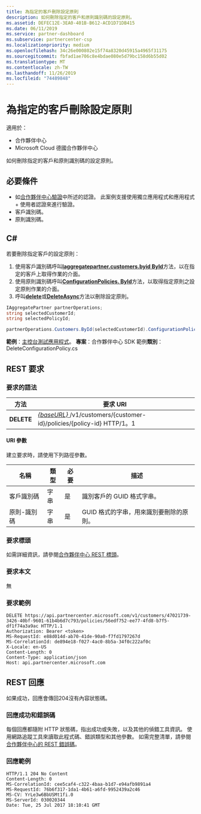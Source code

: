 ```yaml
---
title: 為指定的客戶刪除設定原則
description: 如何刪除指定的客戶和原則識別碼的設定原則。
ms.assetid: DEFEC12E-3EA0-401B-B612-ACD1D71DB415
ms.date: 06/11/2019
ms.service: partner-dashboard
ms.subservice: partnercenter-csp
ms.localizationpriority: medium
ms.openlocfilehash: 34c26e000802e15f74a8320d45915a4965f31175
ms.sourcegitcommit: fbfad1ae706c8e4bdae080e5d79bc158d6b55d02
ms.translationtype: MT
ms.contentlocale: zh-TW
ms.lasthandoff: 11/26/2019
ms.locfileid: "74489848"
---
```

# <a name="delete-a-configuration-policy-for-the-specified-customer"></a>為指定的客戶刪除設定原則

適用於：

- 合作夥伴中心
- Microsoft Cloud 德國合作夥伴中心

如何刪除指定的客戶和原則識別碼的設定原則。

## <a name="prerequisites"></a>必要條件

- 如[合作夥伴中心驗證](partner-center-authentication.md)中所述的認證。 此案例支援使用獨立應用程式和應用程式 + 使用者認證來進行驗證。
- 客戶識別碼。
- 原則識別碼。

## <a name="c"></a>C\#

若要刪除指定客戶的設定原則：

1. 使用客戶識別碼呼叫[**Iaggregatepartner.customers.byid ById**](https://docs.microsoft.com/dotnet/api/microsoft.store.partnercenter.customers.icustomercollection.byid)方法，以在指定的客戶上取得作業的介面。
2. 使用原則識別碼呼叫[**ConfigurationPolicies. ById**](https://docs.microsoft.com/dotnet/api/microsoft.store.partnercenter.devicesdeployment.iconfigurationpolicycollection.byid)方法，以取得指定原則之設定原則作業的介面。
3. 呼叫[**delete**](https://docs.microsoft.com/dotnet/api/microsoft.store.partnercenter.devicesdeployment.iconfigurationpolicy.delete)或[**DeleteAsync**](https://docs.microsoft.com/dotnet/api/microsoft.store.partnercenter.devicesdeployment.iconfigurationpolicy.deleteasync)方法以刪除設定原則。

``` csharp
IAggregatePartner partnerOperations;
string selectedCustomerId;
string selectedPolicyId;

partnerOperations.Customers.ById(selectedCustomerId).ConfigurationPolicies.ById(selectedPolicyId).Delete();
```

**範例**：[主控台測試應用程式](console-test-app.md)。 **專案**：合作夥伴中心 SDK 範例**類別**： DeleteConfigurationPolicy.cs

## <a name="rest-request"></a>REST 要求

### <a name="request-syntax"></a>要求的語法

| 方法     | 要求 URI                                                                                          |
|------------|------------------------------------------------------------------------------------------------------|
| **DELETE** | [ *{baseURL}* ](partner-center-rest-urls.md)/v1/customers/{customer-id}/policies/{policy-id} HTTP/1。1 |

#### <a name="uri-parameters"></a>URI 參數

建立要求時，請使用下列路徑參數。

| 名稱        | 類型   | 必要 | 描述                                                   |
|-------------|--------|----------|---------------------------------------------------------------|
| 客戶識別碼 | 字串 | 是      | 識別客戶的 GUID 格式字串。         |
| 原則-識別碼   | 字串 | 是      | GUID 格式的字串，用來識別要刪除的原則。 |

### <a name="request-headers"></a>要求標頭

如需詳細資訊，請參閱[合作夥伴中心 REST 標頭](headers.md)。

### <a name="request-body"></a>要求本文

無

### <a name="request-example"></a>要求範例

```http
DELETE https://api.partnercenter.microsoft.com/v1/customers/47021739-3426-40bf-9601-61b4b6d7c793/policies/56edf752-ee77-4fd8-b7f5-df1f74a3a9ac HTTP/1.1
Authorization: Bearer <token>
MS-RequestId: e88d014d-ab70-41de-90a0-f7fd1797267d
MS-CorrelationId: de894e18-f027-4ac0-8b5a-34f0c222af0c
X-Locale: en-US
Content-Length: 0
Content-Type: application/json
Host: api.partnercenter.microsoft.com
```

## <a name="rest-response"></a>REST 回應

如果成功，回應會傳回204沒有內容狀態碼。

### <a name="response-success-and-error-codes"></a>回應成功和錯誤碼

每個回應都隨附 HTTP 狀態碼，指出成功或失敗，以及其他的偵錯工具資訊。 使用網路追蹤工具來讀取此程式碼、錯誤類型和其他參數。 如需完整清單，請參閱[合作夥伴中心的 REST 錯誤碼](error-codes.md)。

### <a name="response-example"></a>回應範例

```http
HTTP/1.1 204 No Content
Content-Length: 0
MS-CorrelationId: cee5caf4-c322-4baa-b1d7-e94afb9891a4
MS-RequestId: 76b6f317-1da1-4b61-a6fd-9952439a2c46
MS-CV: YrLe3w6BbUSMt1fi.0
MS-ServerId: 030020344
Date: Tue, 25 Jul 2017 18:10:41 GMT
```
